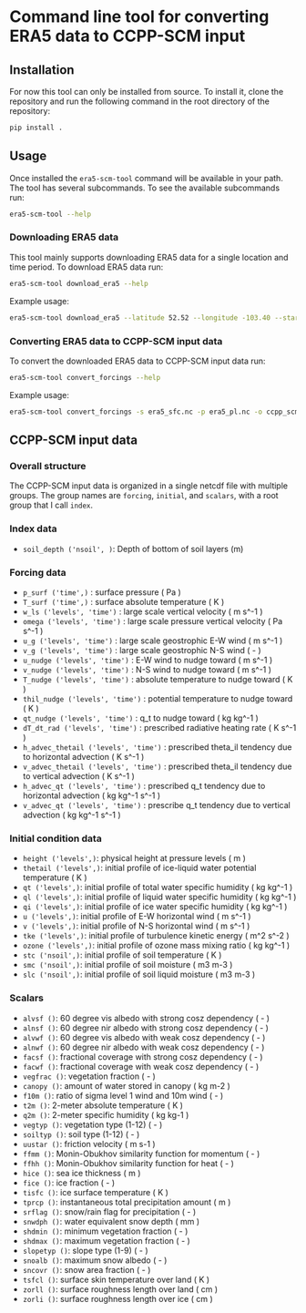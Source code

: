 # Command line tool for converting ERA5 data to CCPP-SCM input

## Installation
For now this tool can only be installed from source. To install it, clone the repository and run the following command in the root directory of the repository:

```bash
pip install .
```

## Usage
Once installed the `era5-scm-tool` command will be available in your path. The tool has several subcommands. To see the available subcommands run:

```bash
era5-scm-tool --help
```

### Downloading ERA5 data
This tool mainly supports downloading ERA5 data for a single location and time period. To download ERA5 data run:

```bash
era5-scm-tool download_era5 --help
```

Example usage:

```bash
era5-scm-tool download_era5 --latitude 52.52 --longitude -103.40 --start-date 2019-01-01 --end-date 2019-01-02 --output-file era5_data.nc
```

### Converting ERA5 data to CCPP-SCM input data
To convert the downloaded ERA5 data to CCPP-SCM input data run:

```bash
era5-scm-tool convert_forcings --help
```

Example usage:

```bash
era5-scm-tool convert_forcings -s era5_sfc.nc -p era5_pl.nc -o ccpp_scm_forcing.nc
```

## CCPP-SCM input data

### Overall structure
The CCPP-SCM input data is organized in a single netcdf file with multiple groups.
The group names are `forcing`, `initial`, and `scalars`, with a root group that I call `index`.

### Index data

- `soil_depth ('nsoil', )`: Depth of bottom of soil layers (m)

### Forcing data

- `p_surf ('time',)` :  surface pressure ( Pa )
- `T_surf ('time',)` :  surface absolute temperature ( K )
- `w_ls ('levels', 'time')` :  large scale vertical velocity ( m s^-1 )
- `omega ('levels', 'time')` :  large scale pressure vertical velocity ( Pa s^-1 )
- `u_g ('levels', 'time')` :  large scale geostrophic E-W wind ( m s^-1 )
- `v_g ('levels', 'time')` :  large scale geostrophic N-S wind ( - )
- `u_nudge ('levels', 'time')` :  E-W wind to nudge toward ( m s^-1 )
- `v_nudge ('levels', 'time')` :  N-S wind to nudge toward ( m s^-1 )
- `T_nudge ('levels', 'time')` :  absolute temperature to nudge toward ( K )
- `thil_nudge ('levels', 'time')` :  potential temperature to nudge toward ( K )
- `qt_nudge ('levels', 'time')` :  q_t to nudge toward ( kg kg^-1 )
- `dT_dt_rad ('levels', 'time')` :  prescribed radiative heating rate ( K s^-1 )
- `h_advec_thetail ('levels', 'time')` :  prescribed theta_il tendency due to horizontal advection ( K s^-1 )
- `v_advec_thetail ('levels', 'time')` :  prescribed theta_il tendency due to vertical advection ( K s^-1 )
- `h_advec_qt ('levels', 'time')` :  prescribed q_t tendency due to horizontal advection ( kg kg^-1 s^-1 )
- `v_advec_qt ('levels', 'time')` :  prescribe q_t tendency due to vertical advection ( kg kg^-1 s^-1 )

### Initial condition data

- ` height ('levels',) `:  physical height at pressure levels ( m )
- ` thetail ('levels',) `:  initial profile of ice-liquid water potential temperature ( K )
- ` qt ('levels',) `:  initial profile of total water specific humidity ( kg kg^-1 )
- ` ql ('levels',) `:  initial profile of liquid water specific humidity ( kg kg^-1 )
- ` qi ('levels',) `:  initial profile of ice water specific humidity ( kg kg^-1 )
- ` u ('levels',) `:  initial profile of E-W horizontal wind ( m s^-1 )
- ` v ('levels',) `:  initial profile of N-S horizontal wind ( m s^-1 )
- ` tke ('levels',) `:  initial profile of turbulence kinetic energy ( m^2 s^-2 )
- ` ozone ('levels',) `:  initial profile of ozone mass mixing ratio ( kg kg^-1 )
- ` stc ('nsoil',) `:  initial profile of soil temperature ( K )
- ` smc ('nsoil',) `:  initial profile of soil moisture ( m3 m-3 )
- ` slc ('nsoil',) `:  initial profile of soil liquid moisture ( m3 m-3 )

### Scalars 

- ` alvsf () `:  60 degree vis albedo with strong cosz dependency ( - )
- ` alnsf () `:  60 degree nir albedo with strong cosz dependency ( - )
- ` alvwf () `:  60 degree vis albedo with weak cosz dependency ( - )
- ` alnwf () `:  60 degree nir albedo with weak cosz dependency ( - )
- ` facsf () `:  fractional coverage with strong cosz dependency ( - )
- ` facwf () `:  fractional coverage with weak cosz dependency ( - )
- ` vegfrac () `:  vegetation fraction ( - )
- ` canopy () `:  amount of water stored in canopy ( kg m-2 )
- ` f10m () `:  ratio of sigma level 1 wind and 10m wind ( - )
- ` t2m () `:  2-meter absolute temperature ( K )
- ` q2m () `:  2-meter specific humidity ( kg kg-1 )
- ` vegtyp () `:  vegetation type (1-12) ( - )
- ` soiltyp () `:  soil type (1-12) ( - )
- ` uustar () `:  friction velocity ( m s-1 )
- ` ffmm () `:  Monin-Obukhov similarity function for momentum ( - )
- ` ffhh () `:  Monin-Obukhov similarity function for heat ( - )
- ` hice () `:  sea ice thickness ( m )
- ` fice () `:  ice fraction ( - )
- ` tisfc () `:  ice surface temperature ( K )
- ` tprcp () `:  instantaneous total precipitation amount ( m )
- ` srflag () `:  snow/rain flag for precipitation ( - )
- ` snwdph () `:  water equivalent snow depth ( mm )
- ` shdmin () `:  minimum vegetation fraction ( - )
- ` shdmax () `:  maximum vegetation fraction ( - )
- ` slopetyp () `:  slope type (1-9) ( - )
- ` snoalb () `:  maximum snow albedo ( - )
- ` sncovr () `:  snow area fraction ( - )
- ` tsfcl () `:  surface skin temperature over land ( K )
- ` zorll () `:  surface roughness length over land ( cm )
- ` zorli () `:  surface roughness length over ice ( cm )